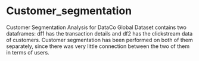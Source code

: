 # Customer_segmentation
Customer Segmentation Analysis for DataCo Global
Dataset contains two dataframes: df1 has the transaction details and df2 has the clickstream data of customers. Customer segmentation has been performed on both of them separately, since there was very little connection between the two of them in terms of users.
